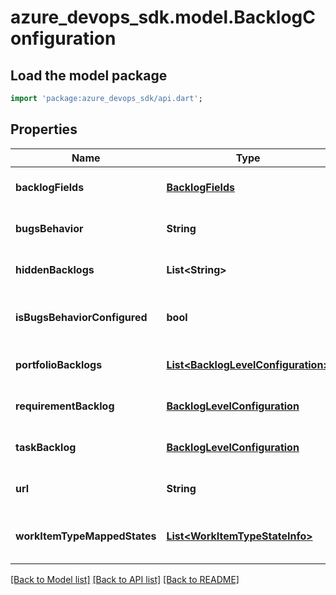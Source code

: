 # azure_devops_sdk.model.BacklogConfiguration

## Load the model package
```dart
import 'package:azure_devops_sdk/api.dart';
```

## Properties
Name | Type | Description | Notes
------------ | ------------- | ------------- | -------------
**backlogFields** | [**BacklogFields**](BacklogFields.md) |  | [optional] [default to null]
**bugsBehavior** | **String** | Bugs behavior | [optional] [default to null]
**hiddenBacklogs** | **List&lt;String&gt;** | Hidden Backlog | [optional] [default to []]
**isBugsBehaviorConfigured** | **bool** | Is BugsBehavior Configured in the process | [optional] [default to null]
**portfolioBacklogs** | [**List&lt;BacklogLevelConfiguration&gt;**](BacklogLevelConfiguration.md) | Portfolio backlog descriptors | [optional] [default to []]
**requirementBacklog** | [**BacklogLevelConfiguration**](BacklogLevelConfiguration.md) |  | [optional] [default to null]
**taskBacklog** | [**BacklogLevelConfiguration**](BacklogLevelConfiguration.md) |  | [optional] [default to null]
**url** | **String** |  | [optional] [default to null]
**workItemTypeMappedStates** | [**List&lt;WorkItemTypeStateInfo&gt;**](WorkItemTypeStateInfo.md) | Mapped states for work item types | [optional] [default to []]

[[Back to Model list]](../README.md#documentation-for-models) [[Back to API list]](../README.md#documentation-for-api-endpoints) [[Back to README]](../README.md)


